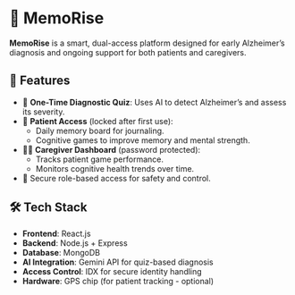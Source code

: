 # 🧠 MemoRise

**MemoRise** is a smart, dual-access platform designed for early Alzheimer’s diagnosis and ongoing support for both patients and caregivers.

## 🚀 Features

- 🧪 **One-Time Diagnostic Quiz**: Uses AI to detect Alzheimer’s and assess its severity.
- 👤 **Patient Access** (locked after first use):
  - Daily memory board for journaling.
  - Cognitive games to improve memory and mental strength.
- 🧑‍⚕️ **Caregiver Dashboard** (password protected):
  - Tracks patient game performance.
  - Monitors cognitive health trends over time.
- 🔐 Secure role-based access for safety and control.

## 🛠 Tech Stack

- **Frontend**: React.js  
- **Backend**: Node.js + Express  
- **Database**: MongoDB  
- **AI Integration**: Gemini API for quiz-based diagnosis  
- **Access Control**: IDX for secure identity handling  
- **Hardware**: GPS chip (for patient tracking - optional)
